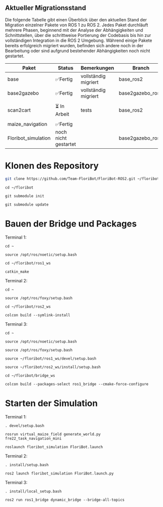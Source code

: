 ## Aktueller Migrationsstand

Die folgende Tabelle gibt einen Überblick über den aktuellen Stand der Migration einzelner Pakete von ROS 1 zu ROS 2. Jedes Paket durchläuft mehrere Phasen, beginnend mit der Analyse der Abhängigkeiten und Schnittstellen, über die schrittweise Portierung der Codebasis bis hin zur vollständigen Integration in die ROS 2 Umgebung. Während einige Pakete bereits erfolgreich migriert wurden, befinden sich andere noch in der Bearbeitung oder sind aufgrund bestehender Abhängigkeiten noch nicht gestartet.

| Paket                 | Status             | Bemerkungen                                   | Branch           |Wer        |
|-----------------------|--------------------|-----------------------------------------------|------------------|-----------|
| base                  | ✅Fertig           | vollständig migriert                          | base_ros2        | Aaron    |
| base2gazebo           | ✅Fertig           | vollständig migriert                          | base2gazebo_ros2 | Jannis  |
| scan2cart             | ⏳ In Arbeit       | tests                                             | base_ros2        | Jannis & Aaron   |
| maize_navigation      | ✅Fertig        |                                            |                  | Aaron    |
| Floribot_simulation   | noch nicht gestartet       |                                               | base2gazebo_ros2 |          |

# Klonen des Repository
```bash
git clone https://github.com/Team-FloriBot/FloriBot-ROS2.git ~/floribot
```
```
cd ~/floribot
```
```
git submodule init
```
```
git submodule update
```

# Bauen der Bridge und Packages
Terminal 1:
```
cd ~
```
```
source /opt/ros/noetic/setup.bash
```
```
cd ~/floribot/ros1_ws
```
```
catkin_make
```
Terminal 2:
```
cd ~
```
```
source /opt/ros/foxy/setup.bash
```
```
cd ~/floribot/ros2_ws
```
```
colcon build --symlink-install
```
Terminal 3:
```
cd ~
```
```
source /opt/ros/noetic/setup.bash
```
```
source /opt/ros/foxy/setup.bash
```
```
source ~/floribot/ros1_ws/devel/setup.bash
```
```
source ~/floribot/ros2_ws/install/setup.bash
```
```
cd ~/floribot/bridge_ws
```
```
colcon build --packages-select ros1_bridge --cmake-force-configure
```
# Starten der Simulation
Terminal 1:
```
. devel/setup.bash
```
```
rosrun virtual_maize_field generate_world.py fre22_task_navigation_mini
```
```
roslaunch floribot_simulation FloriBot.launch
```
Terminal 2:
```
. install/setup.bash
```
```
ros2 launch floribot_simulation FloriBot.launch.py
```
Terminal 3:
```
. install/local_setup.bash
```
```
ros2 run ros1_bridge dynamic_bridge --bridge-all-topics
```




